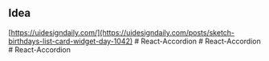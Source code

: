 ## Idea

[https://uidesigndaily.com/](https://uidesigndaily.com/posts/sketch-birthdays-list-card-widget-day-1042)
#   R e a c t - A c c o r d i o n  
 #   R e a c t - A c c o r d i o n  
 #   R e a c t - A c c o r d i o n  
 
